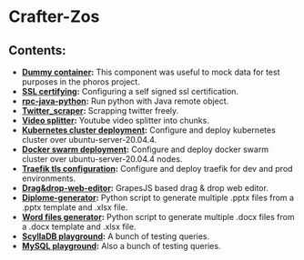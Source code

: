 # Crafter-Zos



## Contents:

 - **[Dummy container](dummy_container/):** This component was useful to mock data for test purposes in the phoros project.
 - **[SSL certifying](ssl_certifying/):** Configuring a self signed ssl certification.
 - **[rpc-java-python](rpc-java-python/):** Run python with Java remote object.
 - **[Twitter_scraper](twitter_scraper/):** Scrapping twitter freely.
 - **[Video splitter](video_splitter/):** Youtube video splitter into chunks.
 - **[Kubernetes cluster deployment](kubernetes-cluster-ubuntu-server-20.04.4-config/):**  Configure and deploy kubernetes cluster over ubuntu-server-20.04.4.
 - **[Docker swarm deployment](docker-swarm/):**  Configure and deploy docker swarm cluster over ubuntu-server-20.04.4 nodes.
 - **[Traefik tls configuration](reverse-proxy-traefik/):**  Configure and deploy traefik for dev and prod environments.
- **[Drag&drop-web-editor](drag&drop-web-editor/):** GrapesJS based drag & drop web editor.
- **[Diplome-generator](diplome-generator/):** Python script to generate multiple .pptx files from a .pptx template and .xlsx file.
- **[Word files generator](word-pattern-replacement/):** Python script to generate multiple .docx files from a .docx template and .xlsx file.
- **[ScyllaDB playground](word-pattern-replacement/):** A bunch of testing queries.
- **[MySQL playground](word-pattern-replacement/):** Also a bunch of testing queries.






